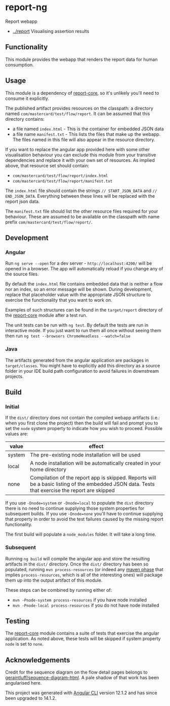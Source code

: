 <!-- title start -->

# report-ng

Report webapp



 * [../report](..) Visualising assertion results

<!-- title end -->

## Functionality

This module provides the webapp that renders the report data for human consumption.

## Usage

This module is a dependency of [report-core](../report-core), so it's unlikely you'll need to consume it explicitly.

The published artifact provides resources on the classpath: a directory named `com/mastercard/test/flow/report`.
It can be assumed that this directory contains:
 * a file named `index.html` - This is the container for embedded JSON data
 * a file name `manifest.txt` - This lists the files that make up the webapp. The files named in this file will also appear in the resource directory.

If you want to replace the angular app provided here with some other visualisation behaviour you can exclude this module from your transitive dependencies and replace it with your own set of resources.
As implied above, that resource set should contain:
 * `com/mastercard/test/flow/report/index.html`
 * `com/mastercard/test/flow/report/manifest.txt`

The `index.html` file should contain the strings `// START_JSON_DATA` and `// END_JSON_DATA`.
Everything between these lines will be replaced with the report json data.

The `manifest.txt` file should list the other resource files required for your behaviour.
These are assumed to be available on the classpath with name prefix `com/mastercard/test/flow/report/`.

## Development

### Angular
Run `ng serve --open` for a dev server - `http://localhost:4200/` will be opened in a browser.
The app will automatically reload if you change any of the source files.

By default the `index.html` file contains embedded data that is neither a flow nor an index, so an error message will be shown.
During development, replace that placeholder value with the appropriate JSON structure to exercise the functionality that you want to work on.

Examples of such structures can be found in the `target/report` directory of the [report-core](../report-core) module after a test run.

The unit tests can be run with `ng test`. By default the tests are run in interactive mode.
If you just want to run them all once without seeing them then run `ng test --browsers ChromeHeadless --watch=false`

### Java

The artifacts generated from the angular application are packages in `target/classes`. You might have to explicitly add this directory as a source folder in your IDE build path configuration to avoid failures in downstream projects.

## Build

### Initial

If the `dist/` directory does not contain the compiled webapp artifacts (i.e.: when you first clone the project) then the build will fail and prompt you to set the `node` system property to indicate how you wish to proceed. 
Possible values are:

| value  | effect |
| ------ | ------ |
| system | The pre-existing node installation will be used |
| local  | A node installation will be automatically created in your home directory |
| none   | Compilation of the report app is skipped. Reports will be a basic listing of the embedded JSON data. Tests that exercise the report are skipped |

If you use `-Dnode=system` or `-Dnode=local` to populate the `dist` directory there is no need to continue supplying those system properties for subsequent builds.
If you use `-Dnode=none` you'll have to continue supplying that property in order to avoid the test failures caused by the missing report functionality.

The first build will populate a `node_modules` folder. It will take a long time.

### Subsequent

Running `ng build` will compile the angular app and store the resulting artifacts in the `dist/` directory.
Once the `dist/` directory has been so populated, running `mvn process-resources` (or indeed any [maven phase](https://maven.apache.org/guides/introduction/introduction-to-the-lifecycle.html#lifecycle-reference) that implies `process-resources`, which is all of the interesting ones) will package them up into the output artifact of this module.

These steps can be combined by running either of:
 * `mvn -Pnode-system process-resources` if you have node installed
 * `mvn -Pnode-local process-resources` if you do not have node installed

## Testing

The [report-core](../report-core) module contains a suite of tests that exercise the angular application.
As noted above, these tests will be skipped if system property `node` is set to `none`.

## Acknowledgements

Credit for the sequence diagram on the flow detail pages belongs to [geraintluff/sequence-diagram-html](https://github.com/geraintluff/sequence-diagram-html). A pale shadow of that work has been angularised here.

This project was generated with [Angular CLI](https://github.com/angular/angular-cli) version 12.1.2 and has since been upgraded to 14.1.2.
